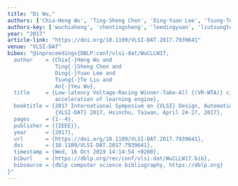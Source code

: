 ```yaml
---
title: "Di Wu,"
authors: ['Chia-Heng Wu', 'Ting-Sheng Chen', 'Ding-Yuan Lee', 'Tsung-Te Liu', 'An-Yeu Wu']
authors-key: ['wuchiaheng', 'chentingsheng', 'leedingyuan', 'liutsungte', 'wuanyeu']
year: "2017"
article-link: "https://doi.org/10.1109/VLSI-DAT.2017.7939641"
venue: "VLSI-DAT"
bibex: "@inproceedings{DBLP:conf/vlsi-dat/WuCLLW17,
  author    = {Chia{-}Heng Wu and
               Ting{-}Sheng Chen and
               Ding{-}Yuan Lee and
               Tsung{-}Te Liu and
               An{-}Yeu Wu},
  title     = {Low-latency Voltage-Racing Winner-Take-All {(VR-WTA)} circuit for
               acceleration of learning engine},
  booktitle = {2017 International Symposium on {VLSI} Design, Automation and Test,
               {VLSI-DAT} 2017, Hsinchu, Taiwan, April 24-27, 2017},
  pages     = {1--4},
  publisher = {{IEEE}},
  year      = {2017},
  url       = {https://doi.org/10.1109/VLSI-DAT.2017.7939641},
  doi       = {10.1109/VLSI-DAT.2017.7939641},
  timestamp = {Wed, 16 Oct 2019 14:14:54 +0200},
  biburl    = {https://dblp.org/rec/conf/vlsi-dat/WuCLLW17.bib},
  bibsource = {dblp computer science bibliography, https://dblp.org}
}"
---
```

